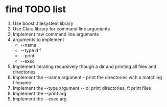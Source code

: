 # find TODO list

1. Use boost::filesystem library
2. Use Clara library for command line arguments
3. Implement raw command line arguments
4. arguments to implement
    * --name
    * --type d f
    * --print
    * --exec
5. Implement iterating recursively though a dir and printing all files and directories
6. Implement the --name argument - print the directories with a matching filename
7. Implement the --type argument -- d: print directories, f: print files
8. Implement the --print arg
9. Implement the --exec arg
